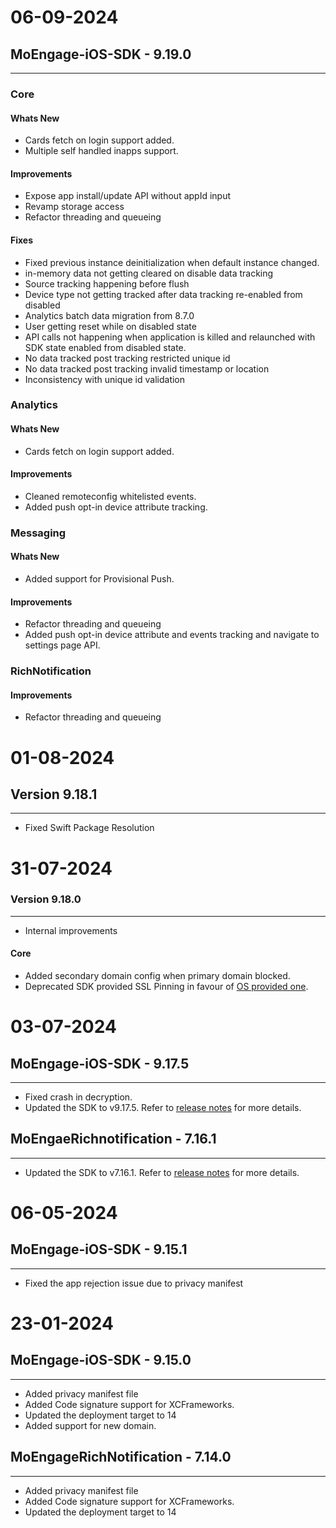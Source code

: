 
# 06-09-2024

## MoEngage-iOS-SDK - 9.19.0
-------------------------------------------

### Core
#### Whats New
* Cards fetch on login support added.
* Multiple self handled inapps support.

#### Improvements
* Expose app install/update API without appId input
* Revamp storage access
* Refactor threading and queueing
#### Fixes
* Fixed previous instance deinitialization when default instance changed.
* in-memory data not getting cleared on disable data tracking
* Source tracking happening before flush
* Device type not getting tracked after data tracking re-enabled from disabled
* Analytics batch data migration from 8.7.0
* User getting reset while on disabled state
* API calls not happening when application is killed and relaunched with SDK state enabled from disabled state.
* No data tracked post tracking restricted unique id
* No data tracked post tracking invalid timestamp or location
* Inconsistency with unique id validation    

### Analytics
#### Whats New
* Cards fetch on login support added.
#### Improvements
* Cleaned remoteconfig whitelisted events.
* Added push opt-in device attribute tracking.

### Messaging
#### Whats New
* Added support for Provisional Push.
#### Improvements
* Refactor threading and queueing
* Added push opt-in device attribute and events tracking and navigate to settings page API.

### RichNotification
#### Improvements
* Refactor threading and queueing
    
# 01-08-2024  

## Version 9.18.1
-------------------------------------------
* Fixed Swift Package Resolution

# 31-07-2024

### Version 9.18.0
-------------------------------------------
* Internal improvements

#### Core
* Added secondary domain config when primary domain blocked.
* Deprecated SDK provided SSL Pinning in favour of [OS provided one](https://developer.apple.com/documentation/bundleresources/information_property_list/nsapptransportsecurity/nspinneddomains).

# 03-07-2024

## MoEngage-iOS-SDK - 9.17.5
-------------------------------------------
* Fixed crash in decryption.
* Updated the SDK to v9.17.5. Refer to [release notes](https://developers.moengage.com/hc/en-us/articles/4404198236564-Changelog#01HSGCGGR02V0PS58JT86NQ2RP) for more details.

## MoEngaeRichnotification - 7.16.1
-------------------------------------------
* Updated the SDK to v7.16.1. Refer to [release notes](https://developers.moengage.com/hc/en-us/articles/4404198236564-Changelog#01HP1ZFYYM7AFTJMBQ7CDYW5ZK) for more details.

# 06-05-2024

## MoEngage-iOS-SDK - 9.15.1
-------------------------------------------
* Fixed the app rejection issue due to privacy manifest

# 23-01-2024

## MoEngage-iOS-SDK - 9.15.0
-------------------------------------------
* Added privacy manifest file
* Added Code signature support for XCFrameworks.
* Updated the deployment target to 14
* Added support for new domain.


## MoEngageRichNotification - 7.14.0
-------------------------------------------
* Added privacy manifest file
* Added Code signature support for XCFrameworks.
* Updated the deployment target to 14
